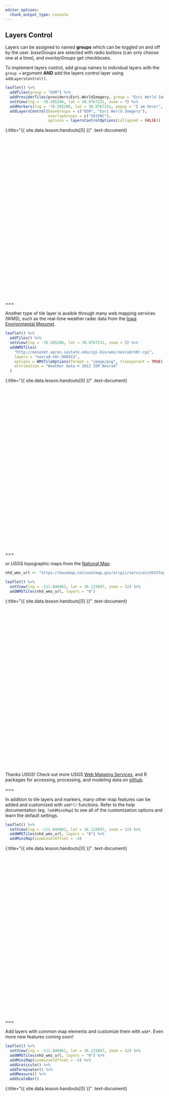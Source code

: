 ```yaml
---
editor_options: 
  chunk_output_type: console
---
```


## Layers Control

Layers can be assigned to named **groups** which can be toggled on and off by the user. *baseGroups* are selected with radio buttons (can only choose one at a time), and *overlayGroups* get checkboxes. 

To implement layers control, add group names to individual layers with the `group =` argument **AND** add the layers control layer using `addLayersControl()`. 




~~~r
leaflet() %>%
  addTiles(group = "OSM") %>%
  addProviderTiles(providers$Esri.WorldImagery, group = "Esri World Imagery") %>%
  setView(lng = -76.505206, lat = 38.9767231, zoom = 7) %>%
  addMarkers(lng = -76.505206, lat = 38.9767231, popup = "I am here!", group = "SESYNC") %>%
  addLayersControl(baseGroups = c("OSM", "Esri World Imagery"), 
                   overlayGroups = c("SESYNC"),
                   options = layersControlOptions(collapsed = FALSE))
~~~
{:title="{{ site.data.lesson.handouts[0] }}" .text-document}
<div class="figure">
<!--html_preserve--><div id="htmlwidget-d32f1a8ccaf41bd9aa6d" style="width:504px;height:504px;" class="leaflet html-widget"></div>
<script type="application/json" data-for="htmlwidget-d32f1a8ccaf41bd9aa6d">{"x":{"options":{"crs":{"crsClass":"L.CRS.EPSG3857","code":null,"proj4def":null,"projectedBounds":null,"options":{}}},"calls":[{"method":"addTiles","args":["//{s}.tile.openstreetmap.org/{z}/{x}/{y}.png",null,"OSM",{"minZoom":0,"maxZoom":18,"tileSize":256,"subdomains":"abc","errorTileUrl":"","tms":false,"noWrap":false,"zoomOffset":0,"zoomReverse":false,"opacity":1,"zIndex":1,"detectRetina":false,"attribution":"&copy; <a href=\"http://openstreetmap.org\">OpenStreetMap<\/a> contributors, <a href=\"http://creativecommons.org/licenses/by-sa/2.0/\">CC-BY-SA<\/a>"}]},{"method":"addProviderTiles","args":["Esri.WorldImagery",null,"Esri World Imagery",{"errorTileUrl":"","noWrap":false,"detectRetina":false}]},{"method":"addMarkers","args":[38.9767231,-76.505206,null,null,"SESYNC",{"interactive":true,"draggable":false,"keyboard":true,"title":"","alt":"","zIndexOffset":0,"opacity":1,"riseOnHover":false,"riseOffset":250},"I am here!",null,null,null,null,{"interactive":false,"permanent":false,"direction":"auto","opacity":1,"offset":[0,0],"textsize":"10px","textOnly":false,"className":"","sticky":true},null]},{"method":"addLayersControl","args":[["OSM","Esri World Imagery"],"SESYNC",{"collapsed":false,"autoZIndex":true,"position":"topright"}]}],"setView":[[38.9767231,-76.505206],7,[]],"limits":{"lat":[38.9767231,38.9767231],"lng":[-76.505206,-76.505206]}},"evals":[],"jsHooks":[]}</script><!--/html_preserve-->
<p class="caption"> </p>
</div>

===

Another type of tile layer is avaible through many web mapping services (WMS), such as the real-time weather radar data from the [Iowa Environmental Mesonet](https://mesonet.agron.iastate.edu/ogc/).



~~~r
leaflet() %>%
  addTiles() %>%
  setView(lng = -76.505206, lat = 38.9767231, zoom = 5) %>%
  addWMSTiles(
    "http://mesonet.agron.iastate.edu/cgi-bin/wms/nexrad/n0r.cgi",
    layers = "nexrad-n0r-900913", 
    options = WMSTileOptions(format = "image/png", transparent = TRUE),
    attribution = "Weather data © 2012 IEM Nexrad"
  )
~~~
{:title="{{ site.data.lesson.handouts[0] }}" .text-document}
<div class="figure">
<!--html_preserve--><div id="htmlwidget-184e52f868a608a300ec" style="width:504px;height:504px;" class="leaflet html-widget"></div>
<script type="application/json" data-for="htmlwidget-184e52f868a608a300ec">{"x":{"options":{"crs":{"crsClass":"L.CRS.EPSG3857","code":null,"proj4def":null,"projectedBounds":null,"options":{}}},"calls":[{"method":"addTiles","args":["//{s}.tile.openstreetmap.org/{z}/{x}/{y}.png",null,null,{"minZoom":0,"maxZoom":18,"tileSize":256,"subdomains":"abc","errorTileUrl":"","tms":false,"noWrap":false,"zoomOffset":0,"zoomReverse":false,"opacity":1,"zIndex":1,"detectRetina":false,"attribution":"&copy; <a href=\"http://openstreetmap.org\">OpenStreetMap<\/a> contributors, <a href=\"http://creativecommons.org/licenses/by-sa/2.0/\">CC-BY-SA<\/a>"}]},{"method":"addWMSTiles","args":["http://mesonet.agron.iastate.edu/cgi-bin/wms/nexrad/n0r.cgi",null,null,{"styles":"","format":"image/png","transparent":true,"version":"1.1.1","attribution":"Weather data © 2012 IEM Nexrad","layers":"nexrad-n0r-900913"}]}],"setView":[[38.9767231,-76.505206],5,[]]},"evals":[],"jsHooks":[]}</script><!--/html_preserve-->
<p class="caption"> </p>
</div>

===

or USGS topographic maps from the [National Map](https://viewer.nationalmap.gov/help/HowTo.htm): 



~~~r
nhd_wms_url <- "https://basemap.nationalmap.gov/arcgis/services/USGSTopo/MapServer/WmsServer"

leaflet() %>% 
  setView(lng = -111.846061, lat = 36.115847, zoom = 12) %>%
  addWMSTiles(nhd_wms_url, layers = "0")
~~~
{:title="{{ site.data.lesson.handouts[0] }}" .text-document}
<div class="figure">
<!--html_preserve--><div id="htmlwidget-eb57f54c42d435c5f0a0" style="width:504px;height:504px;" class="leaflet html-widget"></div>
<script type="application/json" data-for="htmlwidget-eb57f54c42d435c5f0a0">{"x":{"options":{"crs":{"crsClass":"L.CRS.EPSG3857","code":null,"proj4def":null,"projectedBounds":null,"options":{}}},"setView":[[36.115847,-111.846061],12,[]],"calls":[{"method":"addWMSTiles","args":["https://basemap.nationalmap.gov/arcgis/services/USGSTopo/MapServer/WmsServer",null,null,{"styles":"","format":"image/jpeg","transparent":false,"version":"1.1.1","layers":"0"}]}]},"evals":[],"jsHooks":[]}</script><!--/html_preserve-->
<p class="caption"> </p>
</div>

Thanks USGS! Check out more USGS [Web Mapping Services](https://viewer.nationalmap.gov/services/), and R packages for accessing, processing, and modeling data on [github](https://github.com/USGS-R).

===

In addition to tile layers and markers, many other map features can be added and customized with `add*()` functions. Refer to the help documentation (eg. `?addMiniMap`) to see all of the customization options and learn the default settings. 



~~~r
leaflet() %>% 
  setView(lng = -111.846061, lat = 36.115847, zoom = 12) %>%
  addWMSTiles(nhd_wms_url, layers = "0") %>%
  addMiniMap(zoomLevelOffset = -4)
~~~
{:title="{{ site.data.lesson.handouts[0] }}" .text-document}
<div class="figure">
<!--html_preserve--><div id="htmlwidget-9d4080b847f80a373d9b" style="width:504px;height:504px;" class="leaflet html-widget"></div>
<script type="application/json" data-for="htmlwidget-9d4080b847f80a373d9b">{"x":{"options":{"crs":{"crsClass":"L.CRS.EPSG3857","code":null,"proj4def":null,"projectedBounds":null,"options":{}}},"setView":[[36.115847,-111.846061],12,[]],"calls":[{"method":"addWMSTiles","args":["https://basemap.nationalmap.gov/arcgis/services/USGSTopo/MapServer/WmsServer",null,null,{"styles":"","format":"image/jpeg","transparent":false,"version":"1.1.1","layers":"0"}]},{"method":"addMiniMap","args":[null,null,"bottomright",150,150,19,19,-4,false,false,false,false,false,false,{"color":"#ff7800","weight":1,"clickable":false},{"color":"#000000","weight":1,"clickable":false,"opacity":0,"fillOpacity":0},{"hideText":"Hide MiniMap","showText":"Show MiniMap"},[]]}]},"evals":[],"jsHooks":[]}</script><!--/html_preserve-->
<p class="caption"> </p>
</div>

===

Add layers with common map elements and customize them with `add*`. Even more new features coming soon! 



~~~r
leaflet() %>% 
  setView(lng = -111.846061, lat = 36.115847, zoom = 12) %>%
  addWMSTiles(nhd_wms_url, layers = "0") %>%
  addMiniMap(zoomLevelOffset = -4) %>%
  addGraticule() %>%
  addTerminator() %>% 
  addMeasure() %>%
  addScaleBar()
~~~
{:title="{{ site.data.lesson.handouts[0] }}" .text-document}
<div class="figure">
<!--html_preserve--><div id="htmlwidget-291dd7a6c7bb51b6379c" style="width:504px;height:504px;" class="leaflet html-widget"></div>
<script type="application/json" data-for="htmlwidget-291dd7a6c7bb51b6379c">{"x":{"options":{"crs":{"crsClass":"L.CRS.EPSG3857","code":null,"proj4def":null,"projectedBounds":null,"options":{}}},"setView":[[36.115847,-111.846061],12,[]],"calls":[{"method":"addWMSTiles","args":["https://basemap.nationalmap.gov/arcgis/services/USGSTopo/MapServer/WmsServer",null,null,{"styles":"","format":"image/jpeg","transparent":false,"version":"1.1.1","layers":"0"}]},{"method":"addMiniMap","args":[null,null,"bottomright",150,150,19,19,-4,false,false,false,false,false,false,{"color":"#ff7800","weight":1,"clickable":false},{"color":"#000000","weight":1,"clickable":false,"opacity":0,"fillOpacity":0},{"hideText":"Hide MiniMap","showText":"Show MiniMap"},[]]},{"method":"addGraticule","args":[20,false,{"color":"#333","weight":1},null,null,{"interactive":false,"pointerEvents":"none","className":""}]},{"method":"addTerminator","args":[2,null,null,null,{"interactive":false,"pointerEvents":"none","className":""}]},{"method":"addMeasure","args":[{"position":"topright","primaryLengthUnit":"feet","primaryAreaUnit":"acres","activeColor":"#ABE67E","completedColor":"#C8F2BE","popupOptions":{"className":"leaflet-measure-resultpopup","autoPanPadding":[10,10]},"captureZIndex":10000,"localization":"en","decPoint":".","thousandsSep":","}]},{"method":"addScaleBar","args":[{"maxWidth":100,"metric":true,"imperial":true,"updateWhenIdle":true,"position":"topright"}]}]},"evals":[],"jsHooks":[]}</script><!--/html_preserve-->
<p class="caption"> </p>
</div>


===

Trigger custom javascript logic with *EasyButtons*. 



~~~r
leaflet() %>%
  addTiles() %>% 
  addEasyButton(easyButton(
    icon="fa-crosshairs", title = "Locate me", 
    onClick=JS("function(btn, map){ map.locate({setView: true}); }")))
~~~
{:title="{{ site.data.lesson.handouts[0] }}" .text-document}
<div class="figure">
<!--html_preserve--><div id="htmlwidget-0e02b626d54896bcd271" style="width:504px;height:504px;" class="leaflet html-widget"></div>
<script type="application/json" data-for="htmlwidget-0e02b626d54896bcd271">{"x":{"options":{"crs":{"crsClass":"L.CRS.EPSG3857","code":null,"proj4def":null,"projectedBounds":null,"options":{}}},"calls":[{"method":"addTiles","args":["//{s}.tile.openstreetmap.org/{z}/{x}/{y}.png",null,null,{"minZoom":0,"maxZoom":18,"tileSize":256,"subdomains":"abc","errorTileUrl":"","tms":false,"noWrap":false,"zoomOffset":0,"zoomReverse":false,"opacity":1,"zIndex":1,"detectRetina":false,"attribution":"&copy; <a href=\"http://openstreetmap.org\">OpenStreetMap<\/a> contributors, <a href=\"http://creativecommons.org/licenses/by-sa/2.0/\">CC-BY-SA<\/a>"}]},{"method":"addEasyButton","args":[{"icon":"fa-crosshairs","title":"Locate me","onClick":"function(btn, map){ map.locate({setView: true}); }","position":"topleft"}]}]},"evals":["calls.1.args.0.onClick"],"jsHooks":[]}</script><!--/html_preserve-->
<p class="caption"> </p>
</div>

The fine print: Note that RStudio's viewer pane or external window does not always behave the same as a web brower.
